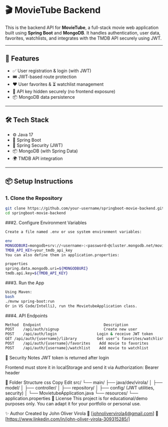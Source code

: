 # 🎬 MovieTube Backend

This is the backend API for **MovieTube**, a full-stack movie web application built using **Spring Boot** and **MongoDB**. It handles authentication, user data, favorites, watchlists, and integrates with the TMDB API securely using JWT.

---

## 🚀 Features

- ✅ User registration & login (with JWT)
- 🎟 JWT-based route protection
- ❤️ User favorites & ⏳ watchlist management
- 🔐 API key hidden securely (no frontend exposure)
- 📦 MongoDB data persistence

---

## 🛠 Tech Stack

- ⚙️ Java 17
- 🌱 Spring Boot
- 🔐 Spring Security (JWT)
- 📦 MongoDB (with Spring Data)
- 🌍 TMDB API integration

---

## 📦 Setup Instructions

### 1. Clone the Repository


```bash
git clone https://github.com/your-username/springboot-movie-backend.git
cd springboot-movie-backend

```
###2. Configure Environment Variables

```bash
Create a file named .env or use system environment variables:

env
MONGODBURI=mongodb+srv://<username>:<password>@cluster.mongodb.net/movietube
TMDB_API_KEY=your_tmdb_api_key
You can also define them in application.properties:

properties
spring.data.mongodb.uri=${MONGODBURI}
tmdb.api.key=${TMDB_API_KEY}
```
###3. Run the App
```bash
Using Maven:
bash
./mvnw spring-boot:run
Or in VS Code/IntelliJ, run the MovietubeApplication class.

```
###4. API Endpoints
```bash
Method	Endpoint	                        Description
POST	/api/auth/signup	                Create new user
POST	/api/auth/login	                 Login & receive JWT token
GET	/api/auth/{username}/library	     Get user’s favorites/watchlist
POST	/api/auth/{username}/favorites	  Add movie to favorites
POST	/api/auth/{username}/watchlist	  Add movie to watchlist
```
🔐 Security Notes
JWT token is returned after login

Frontend must store it in localStorage and send it via Authorization: Bearer <token> header

📁 Folder Structure
css
Copy
Edit
src/
 └── main/
     ├── java/dev/virola/
     │   ├── model/
     │   ├── controller/
     │   ├── repository/
     │   ├── config/     (JWT utilities, security)
     │   └── MovietubeApplication.java
     └── resources/
         └── application.properties
🤝 License
This project is for educational/demo purposes only. You can adapt it for your portfolio or personal use.

✨ Author
Created by John Oliver Virola
📧 [johnolivervirola4@gmail.com]
🔗 [https://www.linkedin.com/in/john-oliver-virola-309315285/]


